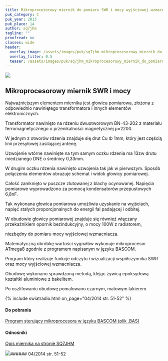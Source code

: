 ```yaml
---
title: Mikroprocesorowy miernik do pomiaru SWR i mocy wyjściowej wzmacniacza
puk_category: C
puk_year: 2013
puk_place: 14
author: sq7jhm
tagline: ""
proofread: no
classes: wide
header:
  overlay_image: /assets/images/puk/sq7jhm_mikroprocesorowy_miernik_do_pomiaru_swr_i_mocy_wyjściowej_wzmacniacza.jpg
  overlay_filter: 0.5
  teaser: /assets/images/puk/sq7jhm_mikroprocesorowy_miernik_do_pomiaru_swr_i_mocy_wyjściowej_wzmacniacza.jpg
---
```






 



![](assets/data/img/projects/2013-14-0.jpg) 



Mikroprocesorowy miernik SWR i mocy
-----------------------------------









 Najważniejszym elementem miernika jest głowica pomiarowa, złożona z odpowiednio nawiniętego transformatora i innych elementów elektronicznych.

 Transformator nawinięto na rdzeniu dwuotworowym BN-43-202 z materiału ferromagnetycznego o przenikalności magnetycznej μ=2200.

 W jednym z otworów rdzenia znajduje się drut Cu Φ 1mm, który jest częścią linii przesyłowej zasilającej antenę.

 Uzwojenie wtórne nawinięte na tym samym oczku rdzenia ma 13zw drutu miedzianego DNE o średnicy 0,33mm.

 W drugim oczku rdzenia nawinięto uzwojenia tak jak w pierwszym. Sposób połączenia elementów obrazuje schemat i widok głowicy pomiarowej.

 Całość zamknięto w puszcze zlutowanej z blachy ocynowanej. Napięcia pomiarowe wyprowadzono za pomocą kondensatorów przepustowych 6,8nF.

 Tak wykonana głowica pomiarowa umożliwia uzyskanie na wyjściach, napięć stałych proporcjonalnych do energii fal padającej i odbitej.








 W obudowie głowicy pomiarowej znajduje się również włączany przekaźnikiem opornik bezindukcyjny, o mocy 100W z radiatorem,

 niezbędny do pomiaru mocy wyjściowej wzmacniacza.






 Matematyczną obróbkę wartości sygnałów wykonuje mikroprocesor ATmega8 zgodnie z programem napisanym w języku BASCOM.

 Program który realizuje funkcje odczytu i wizualizacji współczynnika SWR oraz mocy wyjściowej wzmacniacza.






 Obudowę wykonano sprawdzoną metodą, klejąc żywicą epoksydową kształtki aluminiowe z bakelitem.

 Po oszlifowaniu obudowę pomalowano czarnym, matowym lakierem.



{% include swiatradio.html on_page="04/2014 str. 51-52" %}
#### Do pobrania

[Program sterujący mikroprocesora w języku BASCOM (plik .BAS)](assets/data/download/SQ7JHM_Miernik-SWR-i-mocy_program-BASCOM.bas)




#### Odnośniki

[Opis miernika na stronie SQ7JHM](https://sq7jhm.pzk.pl/swrmeter.html)

 



![](assets/img/logo/sr_logo_s.jpg)###### 04/2014 str. 51-52

 





 



